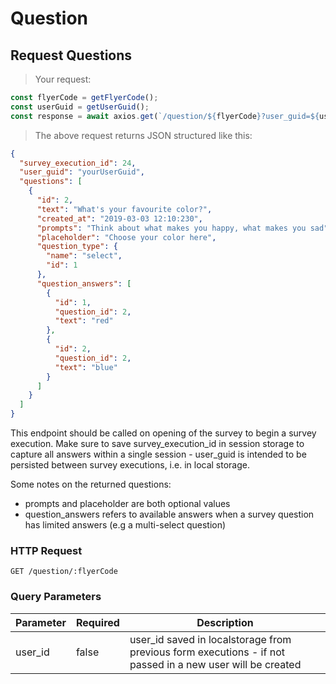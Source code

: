 
# Question

## Request Questions

> Your request:

```javascript
const flyerCode = getFlyerCode();
const userGuid = getUserGuid();
const response = await axios.get(`/question/${flyerCode}?user_guid=${userGuid}`);
```

> The above request returns JSON structured like this:

```json
{
  "survey_execution_id": 24,
  "user_guid": "yourUserGuid",
  "questions": [
    {
      "id": 2,
      "text": "What's your favourite color?",
      "created_at": "2019-03-03 12:10:230",
      "prompts": "Think about what makes you happy, what makes you sad",
      "placeholder": "Choose your color here",
      "question_type": {
        "name": "select",
        "id": 1
      },
      "question_answers": [
        {
          "id": 1,
          "question_id": 2,
          "text": "red"
        },
        {
          "id": 2,
          "question_id": 2,
          "text": "blue"
        }
      ]
    }
  ]
}
```

This endpoint should be called on opening of the survey to begin a survey execution. Make sure to save survey_execution_id
in session storage to capture all answers within a single session - user_guid is intended to be persisted between survey
executions, i.e. in local storage.

Some notes on the returned questions:

- prompts and placeholder are both optional values
- question_answers refers to available answers when a survey question has limited answers (e.g a multi-select question)

### HTTP Request

`GET /question/:flyerCode`

### Query Parameters

Parameter | Required | Description
--------- | -------- | ------- 
user_id | false | user_id saved in localstorage from previous form executions - if not passed in a new user will be created



